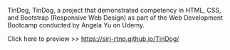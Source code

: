 TinDog, 
TinDog, a project that demonstrated competency in HTML, CSS, and Bootstrap (Responsive Web Design) as part of the Web Development Bootcamp conducted by Angela Yu on Udemy.

Click here to preview >> https://siri-rtnp.github.io/TinDog/
